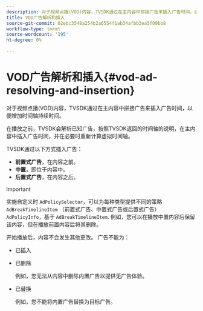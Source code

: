 ```yaml
---
description: 对于视频点播(VOD)内容，TVSDK通过在主内容中拼接广告来插入广告时间，以便增加时间轴持续时间。
title: VOD广告解析和插入
source-git-commit: 02ebc3548a254b2a6554f1ab34afbb3ea5f09bb8
workflow-type: tm+mt
source-wordcount: '195'
ht-degree: 0%

---
```


# VOD广告解析和插入{#vod-ad-resolving-and-insertion}

对于视频点播(VOD)内容，TVSDK通过在主内容中拼接广告来插入广告时间，以便增加时间轴持续时间。

在播放之前，TVSDK会解析已知广告，按照TVSDK返回的时间轴的说明，在主内容中插入广告时间，并在必要时重新计算虚拟时间轴。

TVSDK通过以下方式插入广告：

* **前置式广告**，在内容之前。
* **中置**，即位于内容中。
* **后置式广告**，在内容之后。

>[!IMPORTANT]
>
>实施自定义时 `AdPolicySelector`，可以为每种类型提供不同的策略 `AdBreakTimelineItem` （前置式广告、中置式广告或后置式广告） `AdPolicyInfo`，基于 `AdBreakTimelineItem`. 例如，您可以在播放中置内容后保留该内容，但在播放前置内容后将其删除。

开始播放后，内容不会发生其他更改。 广告不能为：

* 已插入
* 已删除

  例如，您无法从内容中删除内置广告以提供无广告体验。
* 已替换

  例如，您不能将内置广告替换为目标广告。
